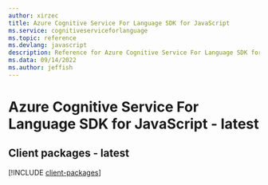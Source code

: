 ```yaml
---
author: xirzec
title: Azure Cognitive Service For Language SDK for JavaScript
ms.service: cognitiveserviceforlanguage
ms.topic: reference
ms.devlang: javascript
description: Reference for Azure Cognitive Service For Language SDK for JavaScript
ms.data: 09/14/2022
ms.author: jeffish
---
```

# Azure Cognitive Service For Language SDK for JavaScript - latest

## Client packages - latest
[!INCLUDE [client-packages](cognitive-service-for-language-client-index.md)]